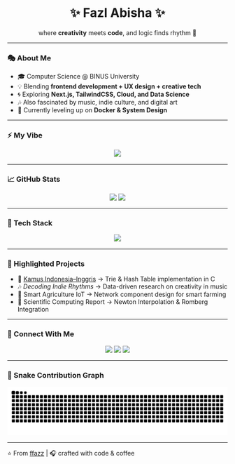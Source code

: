 <h1 align="center">✨ Fazl Abisha ✨</h1>
<p align="center">where <b>creativity</b> meets <b>code</b>, and logic finds rhythm 🎸</p>

---

### 🎭 About Me
- 🎓 Computer Science @ BINUS University  
- 💡 Blending **frontend development + UX design + creative tech**  
- 🌀 Exploring **Next.js, TailwindCSS, Cloud, and Data Science**  
- 🎶 Also fascinated by music, indie culture, and digital art  
- 🌱 Currently leveling up on **Docker & System Design**  

---

### ⚡ My Vibe
<p align="center">
  <img src="https://readme-typing-svg.herokuapp.com?font=Fira+Code&weight=500&size=24&duration=3000&pause=1000&color=FF61F6&center=true&vCenter=true&width=435&lines=Frontend+Dev;UX+Explorer;Creative+Technologist;Always+Learning+%F0%9F%8C%9F" />
</p>

---

### 📈 GitHub Stats
<p align="center">
  <img src="https://github-readme-stats.vercel.app/api?username=ffazz&show_icons=true&theme=radical&hide_border=true" height="160" />
  <img src="https://streak-stats.demolab.com?user=ffazz&theme=radical&hide_border=true" height="160" />
</p>

---

### 🎨 Tech Stack
<p align="center">
  <img src="https://skillicons.dev/icons?i=html,css,js,ts,react,nextjs,tailwind,nodejs,python,java,c,cpp,mysql,git,figma" />
</p>

---

### 🌌 Highlighted Projects
- 🔐 [Kamus Indonesia–Inggris](https://github.com/ffazz/kamus-indonesia-inggris) → Trie & Hash Table implementation in C  
- 🎶 *Decoding Indie Rhythms* → Data-driven research on creativity in music  
- 🌱 Smart Agriculture IoT → Network component design for smart farming  
- 🧩 Scientific Computing Report → Newton Interpolation & Romberg Integration  

---

### 🔗 Connect With Me
<p align="center">
  <a href="https://linkedin.com/in/fazlabisha"><img src="https://img.shields.io/badge/LinkedIn-0A66C2?logo=linkedin&logoColor=white" /></a>
  <a href="mailto:fazlabisha@gmail.com"><img src="https://img.shields.io/badge/Email-D14836?logo=gmail&logoColor=white" /></a>
  <a href="https://ffazz.github.io"><img src="https://img.shields.io/badge/Portfolio-000000?logo=vercel&logoColor=white" /></a>
</p>

---

### 🐍 Snake Contribution Graph
<p align="center">
  <img src="https://github.com/ffazz/ffazz/blob/output/github-contribution-grid-snake.svg" alt="snake gif" />
</p>

---

⭐ From [ffazz](https://github.com/ffazz) | 🎧 crafted with code & coffee
